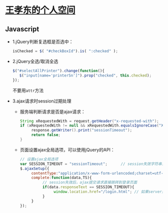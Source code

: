 # [王孝东的个人空间](https://scm-git.github.io/)
## Javascript
* 1.jQuery判断复选框是否选中：
  ```javascript
  isChecked = $( "#checkBoxId").is( ":checked" );
  ```

* 2.jQuery全选/取消全选
  ```javascript
  $("#selectAllPrinter").change(function(){
     $("input[name='printerSn']").prop("checked", this.checked);
  });
  ```
  不要用`attr`方法
  
* 3.ajax请求时session过期处理
  * 服务端判断请求是否是ajax请求：
    ```java
    String xRequestedWith = request.getHeader("x-requested-with");
    if (xRequestedWith != null && xRequestedWith.equalsIgnoreCase("XMLHttpRequest")) {
         response.getWriter().print("sessionTimeout");
         return false;
    }
    ```
    
  * 页面设置ajax全局选项，可以使用jQuery的API：
    ```javascript
    // 设置ajax全局选项
    var SESSION_TIMEOUT = "sessionTimeout";      // session失效字符串，后台判断session失效时设置得字符串值
    $.ajaxSetup({
         contentType:"application/x-www-form-urlencoded;charset=utf-8",
         complete:function(data,TS){
              // session失效后，ajax提交请求直接跳转到登录页面
              if(data.responseText == SESSION_TIMEOUT){
                   window.location.href="/login.html"; // 如果server返回SESSION_TIMEOUT字符串，跳转到登录页面
              }
         }
    });
    ```